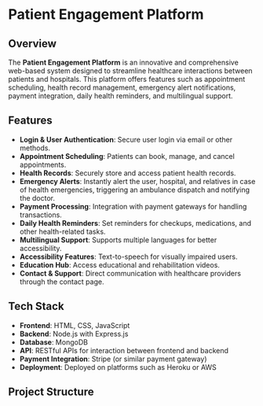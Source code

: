 # Patient Engagement Platform

## Overview
The **Patient Engagement Platform** is an innovative and comprehensive web-based system designed to streamline healthcare interactions between patients and hospitals. This platform offers features such as appointment scheduling, health record management, emergency alert notifications, payment integration, daily health reminders, and multilingual support.

## Features
- **Login & User Authentication**: Secure user login via email or other methods.
- **Appointment Scheduling**: Patients can book, manage, and cancel appointments.
- **Health Records**: Securely store and access patient health records.
- **Emergency Alerts**: Instantly alert the user, hospital, and relatives in case of health emergencies, triggering an ambulance dispatch and notifying the doctor.
- **Payment Processing**: Integration with payment gateways for handling transactions.
- **Daily Health Reminders**: Set reminders for checkups, medications, and other health-related tasks.
- **Multilingual Support**: Supports multiple languages for better accessibility.
- **Accessibility Features**: Text-to-speech for visually impaired users.
- **Education Hub**: Access educational and rehabilitation videos.
- **Contact & Support**: Direct communication with healthcare providers through the contact page.

## Tech Stack
- **Frontend**: HTML, CSS, JavaScript
- **Backend**: Node.js with Express.js
- **Database**: MongoDB
- **API**: RESTful APIs for interaction between frontend and backend
- **Payment Integration**: Stripe (or similar payment gateway)
- **Deployment**: Deployed on platforms such as Heroku or AWS

## Project Structure
